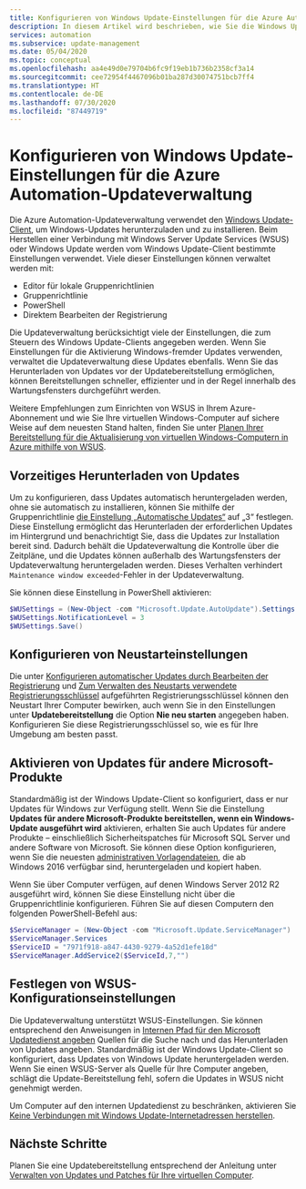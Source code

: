 ```yaml
---
title: Konfigurieren von Windows Update-Einstellungen für die Azure Automation-Updateverwaltung
description: In diesem Artikel wird beschrieben, wie Sie die Windows Update-Einstellungen für die Azure Automation-Updateverwaltung konfigurieren.
services: automation
ms.subservice: update-management
ms.date: 05/04/2020
ms.topic: conceptual
ms.openlocfilehash: aa4e49d0e79704b6fc9f19eb1b736b2358cf3a14
ms.sourcegitcommit: cee72954f4467096b01ba287d30074751bcb7ff4
ms.translationtype: HT
ms.contentlocale: de-DE
ms.lasthandoff: 07/30/2020
ms.locfileid: "87449719"
---
```

# <a name="configure-windows-update-settings-for-azure-automation-update-management"></a>Konfigurieren von Windows Update-Einstellungen für die Azure Automation-Updateverwaltung

Die Azure Automation-Updateverwaltung verwendet den [Windows Update-Client](/windows/deployment/update/windows-update-overview), um Windows-Updates herunterzuladen und zu installieren. Beim Herstellen einer Verbindung mit Windows Server Update Services (WSUS) oder Windows Update werden vom Windows Update-Client bestimmte Einstellungen verwendet. Viele dieser Einstellungen können verwaltet werden mit:

- Editor für lokale Gruppenrichtlinien
- Gruppenrichtlinie
- PowerShell
- Direktem Bearbeiten der Registrierung

Die Updateverwaltung berücksichtigt viele der Einstellungen, die zum Steuern des Windows Update-Clients angegeben werden. Wenn Sie Einstellungen für die Aktivierung Windows-fremder Updates verwenden, verwaltet die Updateverwaltung diese Updates ebenfalls. Wenn Sie das Herunterladen von Updates vor der Updatebereitstellung ermöglichen, können Bereitstellungen schneller, effizienter und in der Regel innerhalb des Wartungsfensters durchgeführt werden.

Weitere Empfehlungen zum Einrichten von WSUS in Ihrem Azure-Abonnement und wie Sie Ihre virtuellen Windows-Computer auf sichere Weise auf dem neuesten Stand halten, finden Sie unter [Planen Ihrer Bereitstellung für die Aktualisierung von virtuellen Windows-Computern in Azure mithilfe von WSUS](/azure/architecture/example-scenario/wsus/).

## <a name="pre-download-updates"></a>Vorzeitiges Herunterladen von Updates

Um zu konfigurieren, dass Updates automatisch heruntergeladen werden, ohne sie automatisch zu installieren, können Sie mithilfe der Gruppenrichtlinie [die Einstellung „Automatische Updates“](/windows-server/administration/windows-server-update-services/deploy/4-configure-group-policy-settings-for-automatic-updates##configure-automatic-updates) auf „3“ festlegen. Diese Einstellung ermöglicht das Herunterladen der erforderlichen Updates im Hintergrund und benachrichtigt Sie, dass die Updates zur Installation bereit sind. Dadurch behält die Updateverwaltung die Kontrolle über die Zeitpläne, und die Updates können außerhalb des Wartungsfensters der Updateverwaltung heruntergeladen werden. Dieses Verhalten verhindert `Maintenance window exceeded`-Fehler in der Updateverwaltung.

Sie können diese Einstellung in PowerShell aktivieren:

```powershell
$WUSettings = (New-Object -com "Microsoft.Update.AutoUpdate").Settings
$WUSettings.NotificationLevel = 3
$WUSettings.Save()
```

## <a name="configure-reboot-settings"></a>Konfigurieren von Neustarteinstellungen

Die unter [Konfigurieren automatischer Updates durch Bearbeiten der Registrierung](/windows/deployment/update/waas-wu-settings#configuring-automatic-updates-by-editing-the-registry) und [Zum Verwalten des Neustarts verwendete Registrierungsschlüssel](/windows/deployment/update/waas-restart#registry-keys-used-to-manage-restart) aufgeführten Registrierungsschlüssel können den Neustart Ihrer Computer bewirken, auch wenn Sie in den Einstellungen unter **Updatebereitstellung** die Option **Nie neu starten** angegeben haben. Konfigurieren Sie diese Registrierungsschlüssel so, wie es für Ihre Umgebung am besten passt.

## <a name="enable-updates-for-other-microsoft-products"></a>Aktivieren von Updates für andere Microsoft-Produkte

Standardmäßig ist der Windows Update-Client so konfiguriert, dass er nur Updates für Windows zur Verfügung stellt. Wenn Sie die Einstellung **Updates für andere Microsoft-Produkte bereitstellen, wenn ein Windows-Update ausgeführt wird** aktivieren, erhalten Sie auch Updates für andere Produkte – einschließlich Sicherheitspatches für Microsoft SQL Server und andere Software von Microsoft. Sie können diese Option konfigurieren, wenn Sie die neuesten [administrativen Vorlagendateien](https://support.microsoft.com/help/3087759/how-to-create-and-manage-the-central-store-for-group-policy-administra), die ab Windows 2016 verfügbar sind, heruntergeladen und kopiert haben.

Wenn Sie über Computer verfügen, auf denen Windows Server 2012 R2 ausgeführt wird, können Sie diese Einstellung nicht über die Gruppenrichtlinie konfigurieren. Führen Sie auf diesen Computern den folgenden PowerShell-Befehl aus:

```powershell
$ServiceManager = (New-Object -com "Microsoft.Update.ServiceManager")
$ServiceManager.Services
$ServiceID = "7971f918-a847-4430-9279-4a52d1efe18d"
$ServiceManager.AddService2($ServiceId,7,"")
```

## <a name="make-wsus-configuration-settings"></a>Festlegen von WSUS-Konfigurationseinstellungen

Die Updateverwaltung unterstützt WSUS-Einstellungen. Sie können entsprechend den Anweisungen in [Internen Pfad für den Microsoft Updatedienst angeben](/windows/deployment/update/waas-wu-settings#specify-intranet-microsoft-update-service-location) Quellen für die Suche nach und das Herunterladen von Updates angeben. Standardmäßig ist der Windows Update-Client so konfiguriert, dass Updates von Windows Update heruntergeladen werden. Wenn Sie einen WSUS-Server als Quelle für Ihre Computer angeben, schlägt die Update-Bereitstellung fehl, sofern die Updates in WSUS nicht genehmigt werden. 

Um Computer auf den internen Updatedienst zu beschränken, aktivieren Sie [Keine Verbindungen mit Windows Update-Internetadressen herstellen](/windows-server/administration/windows-server-update-services/deploy/4-configure-group-policy-settings-for-automatic-updates#do-not-connect-to-any-windows-update-internet-locations). 

## <a name="next-steps"></a>Nächste Schritte

Planen Sie eine Updatebereitstellung entsprechend der Anleitung unter [Verwalten von Updates und Patches für Ihre virtuellen Computer](update-mgmt-manage-updates-for-vm.md).
